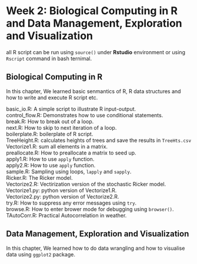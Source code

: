 # Week 2: Biological Computing in R and Data Management, Exploration and Visualization
all R script can be run using  `source()` under **Rstudio** environment or using `Rscript` command in bash ternimal.

## Biological Computing in R
In this chapter, We learned basic senmantics of R, R data structures and how to write and execute R script etc.

basic_io.R: A simple script to illustrate R input-output.   
control_flow.R: Demonstrates how to use conditional statements.   
break.R: How to break out of a loop.   
next.R: How to skip to next iteration of a loop.   
boilerplate.R: boilerplate of R script.   
TreeHeight.R: calculates heights of trees and save the results in `TreeHts.csv`   
Vectorize1.R: sum all elements in a matrix.   
preallocate.R: How to preallocate a matrix to seed up.   
apply1.R: How to use `apply` function.   
apply2.R: How to use `apply` function.   
sample.R: Sampling using loops, `lapply` and `sapply`.   
Ricker.R: The Ricker model.   
Vectorize2.R: Vectirization version of the stochastic Ricker model.   
Vectorize1.py: python version of Vectorize1.R.   
Vectorize2.py: python version of Vectorize2.R.   
try.R: How to suppress any error messages using `try`.   
browse.R: How to enter brower mode for debugging using `browser()`.   
TAutoCorr.R: Practical Autocorrelation in weather.   










## Data Management, Exploration and Visualization
In this chapter, We learned how to do data wrangling and how to visualise data using `ggplot2` package.